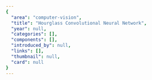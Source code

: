 ```yaml
---
{
  "area": "computer-vision",
  "title": "Hourglass Convolutional Neural Network",
  "year": null,
  "categories": [],
  "components": [],
  "introduced_by": null,
  "links": [],
  "thumbnail": null,
  "card": null
}
---
```


